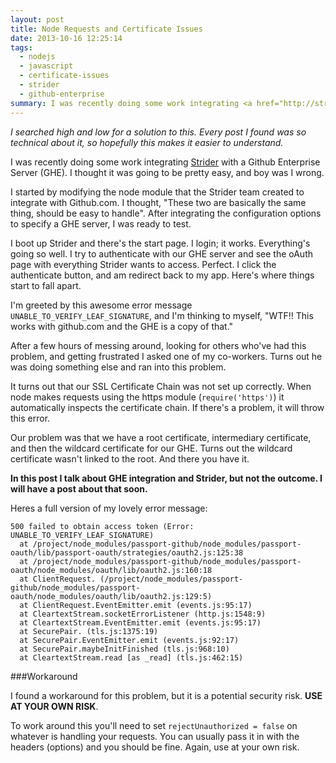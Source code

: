 ```yaml
---
layout: post
title: Node Requests and Certificate Issues
date: 2013-10-16 12:25:14
tags:
  - nodejs
  - javascript
  - certificate-issues
  - strider
  - github-enterprise
summary: I was recently doing some work integrating <a href="http://stridercd.com/" target="_blank">Strider</a> with a Github Enterprise Server (GHE). I thought it was going to be pretty easy, and boy was I wrong. I was greeted by this awesome error message UNABLE_TO_VERIFY_LEAF_SIGNATURE
---
```


_I searched high and low for a solution to this. Every post I found was so technical about it, so hopefully this makes it easier to understand._

I was recently doing some work integrating [Strider][1] with a Github Enterprise Server (GHE). I thought it was going to be pretty easy, and boy was I wrong. 

I started by modifying the node module that the Strider team created to integrate with Github.com. I thought, "These two are basically the same thing, should be easy to handle". After integrating the configuration options to specify a GHE server, I was ready to test.

I boot up Strider and there's the start page. I login; it works. Everything's going so well. I try to authenticate with our GHE server and see the oAuth page with everything Strider wants to access. Perfect. I click the authenticate button, and am redirect back to my app. Here's where things start to fall apart.

I'm greeted by this awesome error message `UNABLE_TO_VERIFY_LEAF_SIGNATURE`, and I'm thinking to myself, "WTF!! This works with github.com and the GHE is a copy of that."

After a few hours of messing around, looking for others who've had this problem, and getting frustrated I asked one of my co-workers. Turns out he was doing something else and ran into this problem.

It turns out that our SSL Certificate Chain was not set up correctly. When node makes requests using the https module (`require('https')`) it automatically inspects the certificate chain. If there's a problem, it will throw this error. 

Our problem was that we have a root certificate, intermediary certificate, and then the wildcard certificate for our GHE. Turns out the wildcard certificate wasn't linked to the root. And there you have it.

**In this post I talk about GHE integration and Strider, but not the outcome. I will have a post about that soon.**

Heres a full version of my lovely error message:

```
500 failed to obtain access token (Error: UNABLE_TO_VERIFY_LEAF_SIGNATURE)
  at /project/node_modules/passport-github/node_modules/passport-oauth/lib/passport-oauth/strategies/oauth2.js:125:38
  at /project/node_modules/passport-github/node_modules/passport-oauth/node_modules/oauth/lib/oauth2.js:160:18
  at ClientRequest. (/project/node_modules/passport-github/node_modules/passport-oauth/node_modules/oauth/lib/oauth2.js:129:5)
  at ClientRequest.EventEmitter.emit (events.js:95:17)
  at CleartextStream.socketErrorListener (http.js:1548:9)
  at CleartextStream.EventEmitter.emit (events.js:95:17)
  at SecurePair. (tls.js:1375:19)
  at SecurePair.EventEmitter.emit (events.js:92:17)
  at SecurePair.maybeInitFinished (tls.js:968:10)
  at CleartextStream.read [as _read] (tls.js:462:15)
```

###Workaround

I found a workaround for this problem, but it is a potential security risk. **USE AT YOUR OWN RISK**.

To work around this you'll need to set `rejectUnauthorized = false` on whatever is handling your requests. You can usually pass it in with the headers (options) and you should be fine. Again, use at your own risk.

   [1]: http://stridercd.com/